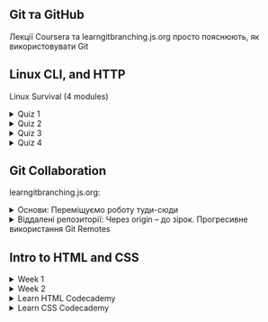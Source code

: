 ## Git та GitHub
Лекції Coursera та learngitbranching.js.org просто пояснюють, як використовувати Git


## Linux CLI, and HTTP
Linux Survival (4 modules)
 <details>
  <summary>Quiz 1</summary>
  <p> <img src="https://github.com/Brontozyabra/kottans-frontend/blob/main/task_linux_cli/scr01.jpg?raw=true"></p>
</details>

 <details>
  <summary>Quiz 2</summary>
  <p> <img src="https://github.com/Brontozyabra/kottans-frontend/blob/main/task_linux_cli/scr02.jpg"></p>
</details>

 <details>
  <summary>Quiz 3</summary>
  <p> <img src="https://github.com/Brontozyabra/kottans-frontend/blob/main/task_linux_cli/scr03.jpg"></p>
</details>

 <details>
  <summary>Quiz 4</summary>
  <p> <img src="https://github.com/Brontozyabra/kottans-frontend/blob/main/task_linux_cli/scr04.jpg"></p>
</details>

## Git Collaboration
learngitbranching.js.org:
<details>
  <summary>Основи: Переміщуємо роботу туди-сюди</summary>
  <p> <img src="https://github.com/Brontozyabra/kottans-frontend/blob/main/task_git_collaboration/1111.JPG?raw=true"></p>
</details>

 <details>
  <summary>Віддалені репозиторії: Через origin – до зірок. Прогресивне використання Git Remotes</summary>
  <p> <img src="https://github.com/Brontozyabra/kottans-frontend/blob/main/task_git_collaboration/3333.JPG?raw=true"></p>
</details>

 ## Intro to HTML and CSS
 
 <details>
  <summary>Week 1</summary>
  <p> <img src="https://github.com/Brontozyabra/kottans-frontend/blob/main/task_html_css_intro/week1.jpg">
   <img src="https://github.com/Brontozyabra/kottans-frontend/blob/main/task_html_css_intro/week1.1.jpg">
   </p>
</details>
   
  <details>
  <summary>Week 2</summary>
  <p> <img src="https://github.com/Brontozyabra/kottans-frontend/blob/main/task_html_css_intro/week%202.1.jpg"></p>
</details> 

<details>
  <summary>Learn HTML Codecademy</summary>
  <p> <img src="https://github.com/Brontozyabra/kottans-frontend/blob/main/task_html_css_intro/htmlcodeacademy.JPG?raw=true">
   </p>
</details>

<details>
  <summary>Learn CSS Codecademy</summary>
  <p> <img src="https://github.com/Brontozyabra/kottans-frontend/blob/main/task_html_css_intro/csscodeacademy.JPG?raw=true">
   </p>
</details>

